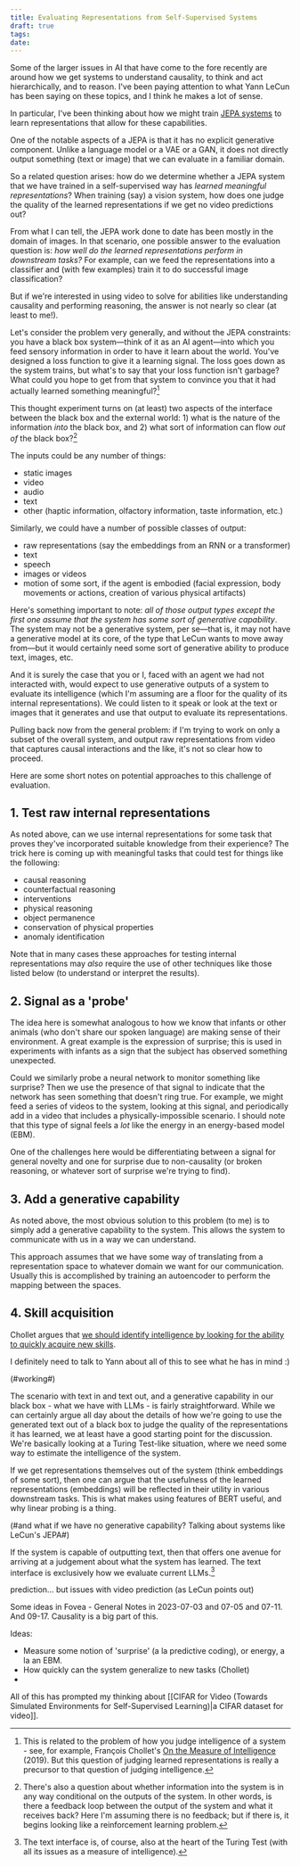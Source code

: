 ```yaml
---
title: Evaluating Representations from Self-Supervised Systems
draft: true
tags: 
date:
---
```

Some of the larger issues in AI that have come to the fore recently are around how we get systems to understand causality, to think and act hierarchically, and to reason. I've been paying attention to what Yann LeCun has been saying on these topics, and I think he makes a lot of sense.

In particular, I've been thinking about how we might train [JEPA systems](https://openreview.net/forum?id=BZ5a1r-kVsf) to learn representations that allow for these capabilities.

One of the notable aspects of a JEPA is that it has no explicit generative component. Unlike a language model or a VAE or a GAN, it does not directly output something (text or image) that we can evaluate in a familiar domain.

So a related question arises: how do we determine whether a JEPA system that we have trained in a self-supervised way has *learned meaningful representations*?  When training (say) a vision system, how does one judge the quality of the learned representations if we get no video predictions out?

From what I can tell, the JEPA work done to date has been mostly in the domain of images. In that scenario, one possible answer to the evaluation question is: *how well do the learned representations perform in downstream tasks?* For example, can we feed the representations into a classifier and (with few examples) train it to do successful image classification?

But if we're interested in using video to solve for abilities like understanding causality and performing reasoning, the answer is not nearly so clear (at least to me!).

Let's consider the problem very generally, and without the JEPA constraints: you have a black box system—think of it as an AI agent—into which you feed sensory information in order to have it learn about the world. You've designed a loss function to give it a learning signal. The loss goes down as the system trains, but what's to say that your loss function isn't garbage? What could you hope to get from that system to convince you that it had actually learned something meaningful?[^2]

This thought experiment turns on (at least) two aspects of the interface between the black box and the external world: 1) what is the nature of the information *into* the black box, and 2) what sort of information can flow *out of* the black box?[^3]

The inputs could be any number of things:
- static images
- video
- audio
- text
- other (haptic information, olfactory information, taste information, etc.)

Similarly, we could have a number of possible classes of output:
- raw representations (say the embeddings from an RNN or a transformer)
- text
- speech
- images or videos
- motion of some sort, if the agent is embodied (facial expression, body movements or actions, creation of various physical artifacts)

Here's something important to note: *all of those output types except the first one assume that the system has some sort of generative capability*. The system may not be a generative system, per se—that is, it may not have a generative model at its core, of the type that LeCun wants to move away from—but it would certainly need some sort of generative ability to produce text, images, etc.

And it is surely the case that you or I, faced with an agent we had not interacted with, would expect to use generative outputs of a system to evaluate its intelligence (which I'm assuming are a floor for the quality of its internal representations). We could listen to it speak or look at the text or images that it generates and use that output to evaluate its representations.

Pulling back now from the general problem: if I'm trying to work on only a subset of the overall system, and output raw representations from video that captures causal interactions and the like, it's not so clear how to proceed.

Here are some short notes on potential approaches to this challenge of evaluation.

## 1. Test raw internal representations

As noted above, can we use internal representations for some task that proves they've incorporated suitable knowledge from their experience? The trick here is coming up with meaningful tasks that could test for things like the following:
- causal reasoning
- counterfactual reasoning
- interventions
- physical reasoning
- object permanence
- conservation of physical properties
- anomaly identification

Note that in many cases these approaches for testing internal representations may *also* require the use of other techniques like those listed below (to understand or interpret the results).

## 2. Signal as a 'probe'

The idea here is somewhat analogous to how we know that infants or other animals (who don't share our spoken language) are making sense of their environment. A great example is the expression of surprise; this is used in experiments with infants as a sign that the subject has observed something unexpected.

Could we similarly probe a neural network to monitor something like surprise? Then we use the presence of that signal to indicate that the network has seen something that doesn't ring true. For example, we might feed a series of videos to the system, looking at this signal, and periodically add in a video that includes a physically-impossible scenario. I should note that this type of signal feels a *lot* like the energy in an energy-based model (EBM).

One of the challenges here would be differentiating between a signal for general novelty and one for surprise due to non-causality (or broken reasoning, or whatever sort of surprise we're trying to find).

## 3. Add a generative capability

As noted above, the most obvious solution to this problem (to me) is to simply add a generative capability to the system. This allows the system to communicate with us in a way we can understand.

This approach assumes that we have some way of translating from a representation space to whatever domain we want for our communication. Usually this is accomplished by training an autoencoder to perform the mapping between the spaces.

## 4. Skill acquisition

Chollet argues that [we should identify intelligence by looking for the ability to quickly acquire new skills](https://arxiv.org/abs/1911.01547).


I definitely need to talk to Yann about all of this to see what he has in mind :)



(#working#)



The scenario with text in and text out, and a generative capability in our black box - what we have with LLMs - is fairly straightforward. While we can certainly argue all day about the details of how we're going to use the generated text out of a black box to judge the quality of the representations it has learned, we at least have a good starting point for the discussion. We're basically looking at a Turing Test-like situation, where we need some way to estimate the intelligence of the system.


If we get representations themselves out of the system (think embeddings of some sort), then one can argue that the usefulness of the learned representations (embeddings) will be reflected in their utility in various downstream tasks. This is what makes using features of BERT useful, and why linear probing is a thing.

(#and what if we have no generative capability? Talking about systems like LeCun's JEPA#)

If the system is capable of outputting text, then that offers one avenue for arriving at a judgement about what the system has learned. The text interface is exclusively how we evaluate current LLMs.[^4]



prediction... but issues with video prediction (as LeCun points out)

Some ideas in Fovea - General Notes in 2023-07-03 and 07-05 and 07-11. And 09-17. Causality is a big part of this.

Ideas:
- Measure some notion of 'surprise' (a la predictive coding), or energy, a la an EBM.
- How quickly can the system generalize to new tasks (Chollet)
- 


All of this has prompted my thinking about [[CIFAR for Video (Towards Simulated Environments for Self-Supervised Learning)|a CIFAR dataset for video]].


[^2]: This is related to the problem of how you judge intelligence of a system - see, for example, François Chollet's [On the Measure of Intelligence](https://arxiv.org/abs/1911.01547) (2019). But this question of judging learned representations is really a precursor to that question of judging intelligence.
[^3]: There's also a question about whether information into the system is in any way conditional on the outputs of the system. In other words, is there a feedback loop between the output of the system and what it receives back? Here I'm assuming there is no feedback; but if there is, it begins looking like a reinforcement learning problem.
[^4]: The text interface is, of course, also at the heart of the Turing Test (with all its issues as a measure of intelligence).